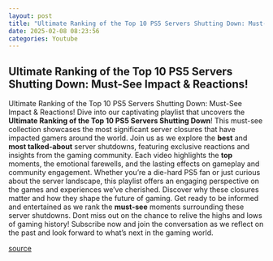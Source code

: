 ```yaml
---
layout: post
title: "Ultimate Ranking of the Top 10 PS5 Servers Shutting Down: Must-See Impact & Reactions!"
date: 2025-02-08 08:23:56
categories: Youtube
---
```


## Ultimate Ranking of the Top 10 PS5 Servers Shutting Down: Must-See Impact & Reactions!

Ultimate Ranking of the Top 10 PS5 Servers Shutting Down: Must-See Impact & Reactions!
Dive into our captivating playlist that uncovers the **Ultimate Ranking of the Top 10 PS5 Servers Shutting Down**! This must-see collection showcases the most significant server closures that have impacted gamers around the world. 
Join us as we explore the **best** and **most talked-about** server shutdowns, featuring exclusive reactions and insights from the gaming community. Each video highlights the **top** moments, the emotional farewells, and the lasting effects on gameplay and community engagement. 
Whether you’re a die-hard PS5 fan or just curious about the server landscape, this playlist offers an engaging perspective on the games and experiences we’ve cherished. Discover why these closures matter and how they shape the future of gaming. 
Get ready to be informed and entertained as we rank the **must-see** moments surrounding these server shutdowns. Dont miss out on the chance to relive the highs and lows of gaming history! Subscribe now and join the conversation as we reflect on the past and look forward to what’s next in the gaming world.

[source](https://www.youtube.com/playlist?list=PLcvMTWktND1xdMyIx5zOKC-chRWUxS7_V)
